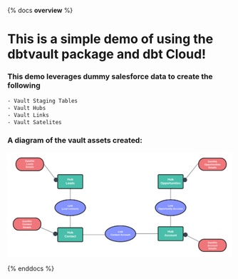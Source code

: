 {% docs __overview__ %}

# This is a simple demo of using the dbtvault package and dbt Cloud!

### This demo leverages dummy salesforce data to create the following
    - Vault Staging Tables
    - Vault Hubs
    - Vault Links
    - Vault Satelites

### A diagram of the vault assets created:
![dbtvault demo diagram](https://github.com/Stevedow99/dbt_datavault_demo/blob/c369942c59283622e57969f70d61ddd0507a2651/assets/dbt_vault_img.png?raw=true)
 
{% enddocs %}